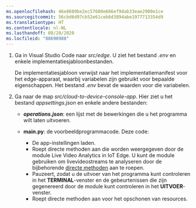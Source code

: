 ```yaml
---
ms.openlocfilehash: 46e8609be2ec57600e666ef9dab33eae2900e1ce
ms.sourcegitcommit: 56cbd6d97cb52e61ceb6d3894abe1977713354d9
ms.translationtype: HT
ms.contentlocale: nl-NL
ms.lasthandoff: 08/20/2020
ms.locfileid: "88690988"
---
```

1. Ga in Visual Studio Code naar *src/edge*. U ziet het bestand *.env* en enkele implementatiesjabloonbestanden.

    De implementatiesjabloon verwijst naar het implementatiemanifest voor het edge-apparaat, waarbij variabelen zijn gebruikt voor bepaalde eigenschappen. Het bestand *.env* bevat de waarden voor die variabelen.
1. Ga naar de map *src/cloud-to-device-console-app*. Hier ziet u het bestand *appsettings.json* en enkele andere bestanden:

    * ***operations.json***: een lijst met de bewerkingen die u het programma wilt laten uitvoeren.
    * **main.py**: de voorbeeldprogrammacode. Deze code:
    
      * De app-instellingen laden.
      * Roept directe methoden aan die worden weergegeven door de module Live Video Analytics in IoT Edge. U kunt de module gebruiken om livevideostreams te analyseren door de bijbehorende [directe methoden](../../../direct-methods.md) aan te roepen.
      * Pauzeert, zodat u de uitvoer van het programma kunt controleren in het **TERMINAL**-venster en de gebeurtenissen die zijn gegenereerd door de module kunt controleren in het **UITVOER**-venster.
      * Roept directe methoden aan voor het opschonen van resources.   

